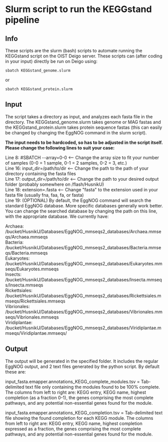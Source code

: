 # Slurm script to run the KEGGstand pipeline
## Info
These scripts are the slurm (bash) scripts to automate running the KEGGstand script on the OIST Deigo server. These scripts can (after coding in your input) directly be run on Deigo using:
```
sbatch KEGGstand_genome.slurm
```
or 
```
sbatch KEGGstand_protein.slurm
```

## Input
The script takes a directory as input, and analyzes each fasta file in the directory. The KEGGstand_genome.slurm takes genome or MAG fastas and the KEGGstand_protein.slurm takes protein
sequence fastas (this can easily be changed by changing the EggNOG command in the slurm script).

**The input needs to be hardcoded, so has to be adjusted in the script itself.
Please change the following lines to suit your case:**

Line 8: #SBATCH --array=0-0 <-- Change the array size to fit your number of samples (0-0 = 1 sample, 0-1 = 2 samples, 0-2 = 3, etc.)  
Line 16: input_dir=/path/to/dir <-- Change the path to the path of your directory containing the fasta files  
Line 17: output_dir=/path/to/dir <-- Change the path to your desired output folder (probably somewhere on /flash/HusnikU)  
Line 18: extension=.fasta <-- Change "fasta" to the extension used in your fasta file (usually fna, faa, fa, or fasta)  
Line 19: (OPTIONAL) By default, the EggNOG command will search the standard EggNOG database. More specific databases generally work better. You can change the searched database by changing
the path on this line, with the appropriate database. We currently have:  

Archaea: /bucket/HusnikU/Databases/EggNOG_mmseqs2_databases/Archaea.mmseqs/Archaea.mmseqs  
Bacteria: /bucket/HusnikU/Databases/EggNOG_mmseqs2_databases/Bacteria.mmseqs/Bacteria.mmseqs  
Eukaryotes: /bucket/HusnikU/Databases/EggNOG_mmseqs2_databases/Eukaryotes.mmseqs/Eukaryotes.mmseqs  
Insects:  /bucket/HusnikU/Databases/EggNOG_mmseqs2_databases/Insecta.mmseqs/Insecta.mmseqs  
Rickettsiales: /bucket/HusnikU/Databases/EggNOG_mmseqs2_databases/Rickettsiales.mmseqs/Rickettsiales.mmseqs  
Vibrionales: /bucket/HusnikU/Databases/EggNOG_mmseqs2_databases/Vibrionales.mmseqs/Vibrionales.mmseqs  
Viridiplantae: /bucket/HusnikU/Databases/EggNOG_mmseqs2_databases/Viridiplantae.mmseqs/Viridiplantae.mmseqs/


## Output
The output will be generated in the specified folder. It includes the regular EggNOG output, and 2 text files generated by 
the python script. By default these are:

input_fasta.emapper.annotations_KEGG_complete_modules.tsv = Tab-delimited text file only containing the modules found to be 
100% complete. The columns from left to right are: KEGG entry, KEGG name, highest completion (as a fraction 0-1), the genes comprising the most complete pathways, and any potential non-essential genes found for the module.  

input_fasta.emapper.annotations_KEGG_completion.tsv = Tab-delimited text file showing the found completion for each KEGG
module. The columns from left to right are: KEGG entry, KEGG name, highest completion expressed as a fraction, the genes comprising the most complete pathways, and any potential non-essential genes found for the module.  
